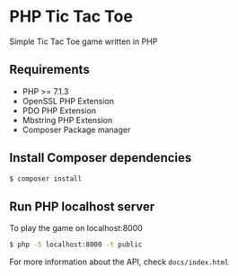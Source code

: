 # PHP Tic Tac Toe
Simple Tic Tac Toe game written in PHP

## Requirements
- PHP >= 7.1.3
- OpenSSL PHP Extension
- PDO PHP Extension
- Mbstring PHP Extension
- Composer Package manager

## Install Composer dependencies

```bash
$ composer install
```

## Run PHP localhost server
To play the game on localhost:8000

```bash
$ php -S localhost:8000 -t public
```

For more information about the API, check `docs/index.html`